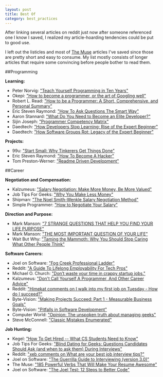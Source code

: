 ```yaml
---
layout: post
title: Best Of
category: best_practices
---
```


After linking several articles on reddit just now after someone referenced one I know I saved, I realized my article-hoarding tendencies could be put to good use.

I left out the listicles and most of [The Muse](https://www.themuse.com/advice/) articles I've saved since those are pretty short and easy to consume. My list mostly consists of longer articles that require some convincing before people bother to read them.

##Programming

**Learning:**

- Peter Norvig: ["Teach Yourself Programming in Ten Years"](http://norvig.com/21-days.html)
- Okepi: ["How to become a programmer, or the art of Googling well"](https://okepi.wordpress.com/2014/08/21/how-to-become-a-programmer-or-the-art-of-googling-well/)
- Robert L. Read: ["How to be a Programmer: A Short, Comprehensive, and Personal Summary"](http://samizdat.mines.edu/howto/HowToBeAProgrammer.html)
- Eric Steven Raymond: ["How To Ask Questions The Smart Way"](http://www.catb.org/esr/faqs/smart-questions.html)
- Aaron Stannard: ["What Do You Need to Become an Elite Developer?"](http://www.aaronstannard.com/what-do-you-need-to-become-an-elite-developer/)
- Sijin Joseph: ["Programmer Competency Matrix"](http://sijinjoseph.com/programmer-competency-matrix/)
- Daedtech: ["How Developers Stop Learning: Rise of the Expert Beginner"](http://www.daedtech.com/how-developers-stop-learning-rise-of-the-expert-beginner)
- Daedtech: ["How Software Groups Rot: Legacy of the Expert Beginner"](http://www.daedtech.com/how-software-groups-rot-legacy-of-the-expert-beginner)

**Projects:**

- 99u: ["Start Small: Why Tinkerers Get Things Done"](http://99u.com/articles/19139/start-small-why-tinkerers-get-things-done)
- Eric Steven Raymond: ["How To Become A Hacker"](http://www.catb.org/esr/faqs/hacker-howto.html)
- Tom Preston-Werner: ["Readme Driven Development"](http://tom.preston-werner.com/2010/08/23/readme-driven-development.html)

##Career

**Negotiation and Compensation:**

- Kalzumeus: ["Salary Negotiation: Make More Money, Be More Valued"](http://www.kalzumeus.com/2012/01/23/salary-negotiation/)
- Job Tips For Geeks: ["Why You Make Less Money"](http://jobtipsforgeeks.com/2013/03/29/less/)
- Shipman: ["The Noel Smith-Wenkle Salary Negotiation Method"](http://infohost.nmt.edu/~shipman/org/noel.html)
- Simple Programmer: ["How to Negotiate Your Salary"](http://simpleprogrammer.com/2014/08/11/negotiate-salary/)

**Direction and Purpose:**

- Mark Manson: ["7 STRANGE QUESTIONS THAT HELP YOU FIND YOUR LIFE PURPOSE"](http://markmanson.net/life-purpose/)
- Mark Manson: ["THE MOST IMPORTANT QUESTION OF YOUR LIFE"](http://markmanson.net/question)
- Wait But Why: ["Taming the Mammoth: Why You Should Stop Caring What Other People Think"](http://waitbutwhy.com/2014/06/taming-mammoth-let-peoples-opinions-run-life.html)

**Software Careers:**

- Joel on Software: ["Fog Creek Professional Ladder"](http://joelonsoftware.com/articles/ladder.html)
- Reddit: ["A Guide To Lifelong Employability For Tech Pros"](http://www.reddit.com/r/cscareerquestions/comments/19h2bm/a_guide_to_lifelong_employability_for_tech_pros/)
- Michael O. Church: ["Don’t waste your time in crappy startup jobs."](http://michaelochurch.wordpress.com/2012/07/08/dont-waste-your-time-in-crappy-startup-jobs/)
- Kalzumeus: ["Don't Call Yourself A Programmer, And Other Career Advice"](http://www.kalzumeus.com/2011/10/28/dont-call-yourself-a-programmer/)
- Reddit: ["Himekat comments on I walk into my first job on Tuesday - How do I succeed?"](http://www.reddit.com/r/cscareerquestions/comments/2ang2p/i_walk_into_my_first_job_on_tuesday_how_do_i/ciwzw6z)
- Byte-Vision: ["Making Projects Succeed: Part 1 - Measurable Business Goals"](http://www.byte-vision.com/BusinessGoalsArticle.aspx)
- Byte-Vision: ["Pitfalls in Software Development"](http://www.byte-vision.com/PitfallsArticle.aspx)
- Computer World: ["Opinion: The unspoken truth about managing geeks"](http://www.computerworld.com/article/2527153/it-management/opinion--the-unspoken-truth-about-managing-geeks.html)
- Steve McConnell: ["Classic Mistakes Enumerated"](http://www.stevemcconnell.com/rdenum.htm)

**Job Hunting:**

- Kegel: ["How To Get Hired -- What CS Students Need to Know"](http://www.kegel.com/academy/getting-hired.html)
- Job Tips For Geeks: ["Blind Dating for Geeks: Questions Candidates Should Ask (and when to ask them) During Interviews"](http://jobtipsforgeeks.com/2012/08/13/blind-dating-for-geeks-questions-candidates-should-ask-and-when-to-ask-them-during-interviews/)
- Reddit: ["xeb comments on What are your best job interview tips?"](http://www.reddit.com/r/AskReddit/comments/bb5kc/what_are_your_best_job_interview_tips/c0lvp2y)
- Joel on Software: ["The Guerrilla Guide to Interviewing (version 3.0)"](http://www.joelonsoftware.com/articles/GuerrillaInterviewing3.html)
- The Muse: ["185 Powerful Verbs That Will Make Your Resume Awesome"](https://www.themuse.com/advice/185-powerful-verbs-that-will-make-your-resume-awesome)
- Joel on Software: ["The Joel Test: 12 Steps to Better Code"](http://www.joelonsoftware.com/articles/fog0000000043.html)